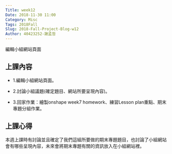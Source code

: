 ```yaml
---
Title: week12
Date: 2018-11-30 11:00
Category: Misc
Tags: 2018Fall
Slug: 2018-Fall-Project-Blog-w12
Author: 40423252-謝孟哲
---
```


編輯小組網站頁面

<!-- PELICAN_END_SUMMARY -->

上課內容
----
* 1.編輯小組網站頁面。

* 2.討論小組議題(確定題目、網站所要呈現內容)。

* 3.回家作業：繪製onshape week7 homework、練習Lesson plan重點、期末專題分組作業。


上課心得
----
本週上課時有討論並且確定了我們這組所要做的期末專題題目，也討論了小組網站會有哪些呈現內容，未來會將期末專題有關的資訊放入在小組網站裡。
